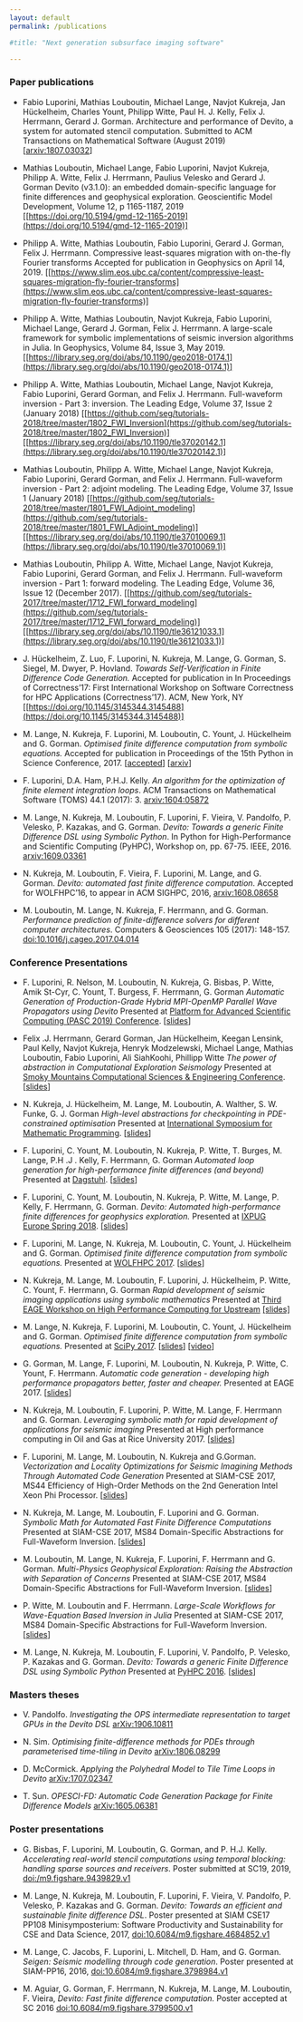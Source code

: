 ```yaml
---
layout: default
permalink: /publications

#title: "Next generation subsurface imaging software"

---
```


### Paper publications

* Fabio Luporini, Mathias Louboutin, Michael Lange, Navjot Kukreja, Jan Hückelheim, Charles Yount, Philipp Witte, Paul H. J. Kelly, Felix J. Herrmann, Gerard J. Gorman.
  Architecture and performance of Devito, a system for automated stencil computation. Submitted to ACM Transactions on Mathematical Software (August 2019)
[[arxiv:1807.03032](https://arxiv.org/abs/1807.03032)]

* Mathias Louboutin, Michael Lange, Fabio Luporini, Navjot Kukreja, Philipp A. Witte, Felix J. Herrmann, Paulius Velesko and Gerard J. Gorman
  Devito (v3.1.0): an embedded domain-specific language for finite differences and geophysical exploration.
  Geoscientific Model Development, Volume 12, p 1165-1187, 2019
[[https://doi.org/10.5194/gmd-12-1165-2019](https://doi.org/10.5194/gmd-12-1165-2019)]

* Philipp A. Witte, Mathias Louboutin, Fabio Luporini, Gerard J. Gorman, Felix J. Herrmann.
  Compressive least-squares migration with on-the-fly Fourier transforms
  Accepted for publication in Geophysics on April 14, 2019.
[[https://www.slim.eos.ubc.ca/content/compressive-least-squares-migration-fly-fourier-transforms](https://www.slim.eos.ubc.ca/content/compressive-least-squares-migration-fly-fourier-transforms)]

* Philipp A. Witte, Mathias Louboutin, Navjot Kukreja, Fabio Luporini, Michael Lange, Gerard J. Gorman, Felix J. Herrmann.
  A large-scale framework for symbolic implementations of seismic inversion algorithms in Julia. In Geophysics, Volume 84, Issue 3, May 2019.
[[https://library.seg.org/doi/abs/10.1190/geo2018-0174.1](https://library.seg.org/doi/abs/10.1190/geo2018-0174.1)]

* Philipp A. Witte, Mathias Louboutin, Michael Lange, Navjot Kukreja, Fabio Luporini, Gerard Gorman, and Felix J. Herrmann. 
  Full-waveform inversion - Part 3: inversion. The Leading Edge, Volume 37, Issue 2 (January 2018)
[[https://github.com/seg/tutorials-2018/tree/master/1802_FWI_Inversion](https://github.com/seg/tutorials-2018/tree/master/1802_FWI_Inversion)]
[[https://library.seg.org/doi/abs/10.1190/tle37020142.1](https://library.seg.org/doi/abs/10.1190/tle37020142.1)]

* Mathias Louboutin, Philipp A. Witte, Michael Lange, Navjot Kukreja, Fabio Luporini, Gerard Gorman, and Felix J. Herrmann. 
  Full-waveform inversion - Part 2: adjoint modeling. The Leading Edge, Volume 37, Issue 1 (January 2018)
[[https://github.com/seg/tutorials-2018/tree/master/1801_FWI_Adjoint_modeling](https://github.com/seg/tutorials-2018/tree/master/1801_FWI_Adjoint_modeling)]
[[https://library.seg.org/doi/abs/10.1190/tle37010069.1](https://library.seg.org/doi/abs/10.1190/tle37010069.1)]

* Mathias Louboutin, Philipp A. Witte, Michael Lange, Navjot Kukreja, Fabio Luporini, Gerard Gorman, and Felix J. Herrmann. 
  Full-waveform inversion - Part 1: forward modeling. The Leading Edge, Volume 36, Issue 12 (December 2017).
[[https://github.com/seg/tutorials-2017/tree/master/1712_FWI_forward_modeling](https://github.com/seg/tutorials-2017/tree/master/1712_FWI_forward_modeling)]
[[https://library.seg.org/doi/abs/10.1190/tle36121033.1](https://library.seg.org/doi/abs/10.1190/tle36121033.1)]

* J. Hückelheim, Z. Luo, F. Luporini, N. Kukreja, M. Lange, G. Gorman, S. Siegel, M. Dwyer, P. Hovland.
  _Towards Self-Verification in Finite Difference Code Generation._
  Accepted for publication in In Proceedings of Correctness’17: First International Workshop on Software Correctness for HPC Applications (Correctness’17). ACM, New York, NY
[[https://doi.org/10.1145/3145344.3145488](https://doi.org/10.1145/3145344.3145488)]

* M. Lange, N. Kukreja, F. Luporini, M. Louboutin, C. Yount, J. Hückelheim and G. Gorman.
  _Optimised finite difference computation from symbolic equations._
  Accepted for publication in Proceedings of the 15th Python in Science Conference, 2017.
  [[accepted](http://conference.scipy.org/proceedings/scipy2017/michael_lange.html)]
  [[arxiv](http://arxiv.org/abs/1707.03776)]

* F. Luporini, D.A. Ham, P.H.J. Kelly. _An algorithm for the optimization of finite
element integration loops_. ACM Transactions on Mathematical Software (TOMS) 44.1 (2017): 3. [arxiv:1604:05872](https://arxiv.org/abs/1604.05872)

* M. Lange, N. Kukreja, M. Louboutin, F. Luporini, F. Vieira, V. Pandolfo, P. Velesko,
P. Kazakas, and G. Gorman. _Devito: Towards a generic Finite Difference DSL using
Symbolic Python_. In Python for High-Performance and Scientific Computing (PyHPC), Workshop on, pp. 67-75. IEEE, 2016.
[arxiv:1609.03361](https://arxiv.org/abs/1609.03361)

* N. Kukreja, M. Louboutin, F. Vieira, F. Luporini, M. Lange, and G. Gorman. _Devito:
automated fast finite difference computation_. Accepted for WOLFHPC’16, to appear
in ACM SIGHPC, 2016, [arxiv:1608.08658](https://arxiv.org/abs/1608.08658)

* M. Louboutin, M. Lange, N. Kukreja, F. Herrmann, and G. Gorman. _Performance
prediction of finite-difference solvers for different computer architectures_. Computers & Geosciences 105 (2017): 148-157. [doi:10.1016/j.cageo.2017.04.014](http://www.sciencedirect.com/science/article/pii/S0098300416304034)

### Conference Presentations

* F. Luporini, R. Nelson, M. Louboutin, N. Kukreja, G. Bisbas, P. Witte, Amik St-Cyr, C. Yount, T. Burgess, F. Herrmann, G. Gorman
_Automatic Generation of Production-Grade Hybrid MPI-OpenMP Parallel Wave Propagators using Devito_
Presented at
[Platform for Advanced Scientific Computing (PASC 2019) Conference](https://pasc19.pasc-conference.org). [[slides](presentations/pasc2019_luporini.pdf)]

* Felix .J. Herrmann, Gerard Gorman, Jan Hückelheim, Keegan Lensink, Paul Kelly, Navjot Kukreja, Henryk Modzelewski, Michael Lange, Mathias Louboutin, Fabio Luporini, Ali SiahKoohi, Phillipp Witte
_The power of abstraction in Computational Exploration Seismology_
Presented at
[Smoky Mountains Computational Sciences & Engineering Conference](https://smc.ornl.gov/). [[slides](presentations/SMC2018.pdf)]

* N. Kukreja,  J. Hückelheim, M. Lange, M. Louboutin, A. Walther,
S. W. Funke, G. J. Gorman
_High-level abstractions for checkpointing in PDE-constrained optimisation_
Presented at
[International Symposium for Mathematic Programming](https://ismp2018.sciencesconf.org). [[slides](presentations/ismp18_kukreja.pdf)]

* F. Luporini, C. Yount, M. Louboutin, N. Kukreja, P. Witte, T. Burges, M. Lange, P.H .J . Kelly, F. Herrmann, G. Gorman
_Automated loop generation for high-performance finite differences (and beyond)_
Presented at [Dagstuhl](https://www.dagstuhl.de/en/program/calendar/semhp/?semnr=18111). [[slides](presentations/dagstuhl.pdf)]

* F. Luporini, C. Yount, M. Louboutin, N. Kukreja, P. Witte, M. Lange, P. Kelly, F. Herrmann, G. Gorman.
_Devito: Automated high-performance finite differences for geophysics exploration._
 Presented at [IXPUG Europe Spring 2018](https://www.ixpug.org/events/spring2018). [[slides](https://www.ixpug.org/images/docs/IXPUG_Annual_Spring_Conference_2018/04-LUPORINI-Devito.pdf)]

* F. Luporini, M. Lange, N. Kukreja, M. Louboutin, C. Yount, J. Hückelheim and G. Gorman.
  _Optimised finite difference computation from symbolic equations._
  Presented at [WOLFHPC 2017](http://hpc.pnl.gov/conf/wolfhpc/2017/). [[slides](presentations/devito-wolfhpc17.pdf)]

* N. Kukreja, M. Lange, M. Louboutin, F. Luporini, J. Hückelheim,
  P. Witte, C. Yount, F. Herrmann, G. Gorman _Rapid development of
  seismic imaging applications using symbolic mathematics_ Presented
  at 
  [Third EAGE Workshop on High Performance Computing for Upstream](https://events.eage.org/en/2017/third-eage-workshop-on-high-performance-computing-for-upstream)
  [[slides]](presentations/eage_hpc_kukreja.pdf)
  
* M. Lange, N. Kukreja, F. Luporini, M. Louboutin, C. Yount, J. Hückelheim and G. Gorman.
  _Optimised finite difference computation from symbolic equations._
  Presented at [SciPy 2017](https://scipy2017.scipy.org). [[slides](presentations/devito-scipy17.pdf)] [[video](https://youtu.be/KinmqFTEs94)]

* G. Gorman, M. Lange, F. Luporini, M. Louboutin, N. Kukreja,
P. Witte, C. Yount, F. Herrmann.
_Automatic code generation - developing high performance propagators
better, faster and cheaper._
Presented at EAGE 2017. [[slides](presentations/devito-eage17-overview.pdf)]

* N. Kukreja, M. Louboutin, F. Luporini, P. Witte, M. Lange, F. Herrmann and G. Gorman.
  _Leveraging symbolic math for rapid development of applications for seismic imaging_
  Presented at High performance computing in Oil and Gas at Rice University 2017. [[slides](presentations/devito-rice-navjot.pdf)]

* F. Luporini, M. Lange, M. Louboutin, N. Kukreja and G.Gorman.
  _Vectorization and Locality Optimizations for Seismic Imagining Methods Through Automated Code Generation_
  Presented at SIAM-CSE 2017, MS44 Efficiency of High-Order Methods on the 2nd Generation Intel Xeon Phi Processor. [[slides](presentations/Luporini-cse17.pdf)]

* N. Kukreja, M. Lange, M. Louboutin, F. Luporini and G. Gorman.
  _Symbolic Math for Automated Fast Finite Difference Computations_
  Presented at SIAM-CSE 2017, MS84 Domain-Specific Abstractions for Full-Waveform Inversion. [[slides](presentations/Mon-16-50-Kukreja.pdf)]

* M. Louboutin, M. Lange, N. Kukreja, F. Luporini, F. Herrmann and G. Gorman.
  _Multi-Physics Geophysical Exploration: Raising the Abstraction with Separation of Concerns_
  Presented at SIAM-CSE 2017, MS84 Domain-Specific Abstractions for Full-Waveform Inversion. [[slides](presentations/Mon-17-25-Louboutin.pdf)]

* P. Witte, M. Louboutin and F. Herrmann.
  _Large-Scale Workflows for Wave-Equation Based Inversion in Julia_
  Presented at SIAM-CSE 2017, MS84 Domain-Specific Abstractions for Full-Waveform Inversion. [[slides](presentations/Mon-17-50-Witte.pdf)]

* M. Lange, N. Kukreja, M. Louboutin, F. Luporini, V. Pandolfo, P. Velesko, P. Kazakas and G. Gorman.
  _Devito: Towards a generic Finite Difference DSL using Symbolic Python_
  Presented at
  [PyHPC 2016](http://www.dlr.de/sc/desktopdefault.aspx/tabid-11229/19729_read-46082/). [[slides](presentations/devito-pyhpc2016.pdf)]

### Masters theses

* V. Pandolfo. _Investigating the OPS intermediate representation to target GPUs in the Devito DSL_ [arXiv:1906.10811](https://arxiv.org/abs/1906.10811)

* N. Sim. _Optimising finite-difference methods for PDEs through parameterised time-tiling in Devito_ [arXiv:1806.08299](https://arxiv.org/abs/1806.08299)

* D. McCormick. _Applying the Polyhedral Model to Tile Time Loops in
Devito_ [arXiv:1707.02347](https://arxiv.org/abs/1707.02347)

* T. Sun. _OPESCI-FD: Automatic Code Generation Package for Finite
  Difference Models_ [arXiv:1605.06381](https://arxiv.org/abs/1605.06381)

### Poster presentations

* G. Bisbas, F. Luporini, M. Louboutin, G. Gorman, and P. H.J. Kelly. _Accelerating real-world stencil computations using temporal blocking: handling sparse sources and receivers_. Poster submitted at SC19, 2019,
[doi:/m9.figshare.9439829.v1](https://doi.org/10.6084/m9.figshare.9439829.v1)

* M. Lange, N. Kukreja, M. Louboutin, F. Luporini, F. Vieira, V. Pandolfo, P. Velesko,
P. Kazakas and G. Gorman. _Devito: Towards an efficient and sustainable finite
difference DSL_. Poster presented at SIAM CSE17 PP108 Minisymposterium: Software
Productivity and Sustainability for CSE and Data Science, 2017,
[doi:10.6084/m9.figshare.4684852.v1](https://doi.org/10.6084/m9.figshare.4684852.v1)

* M. Lange, C. Jacobs, F. Luporini, L. Mitchell, D. Ham, and G. Gorman. _Seigen:
Seismic modelling through code generation_. Poster presented at SIAM-PP16, 2016,
[doi:10.6084/m9.figshare.3798984.v1](https://dx.doi.org/10.6084/m9.figshare.3798984.v1)

* M. Aguiar, G. Gorman, F. Herrmann, N. Kukreja, M. Lange, M. Louboutin, F. Vieira, _Devito:
Fast finite difference computation._ Poster accepted at SC 2016
[doi:10.6084/m9.figshare.3799500.v1](https://dx.doi.org/10.6084/m9.figshare.3799500.v1)


